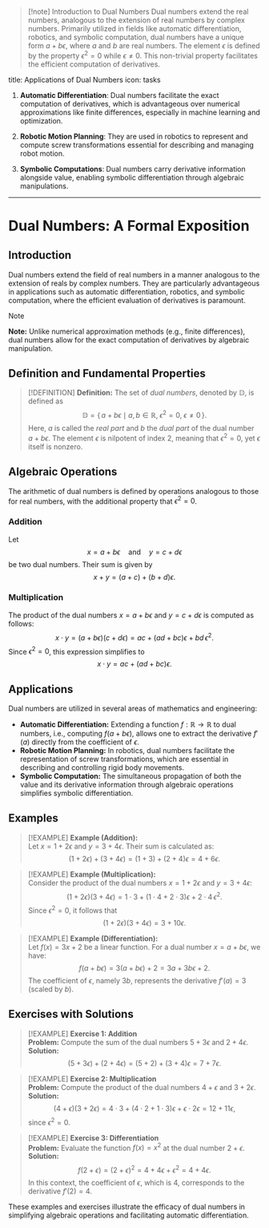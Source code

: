 > [!note] Introduction to Dual Numbers
Dual numbers extend the real numbers, analogous to the extension of real numbers by complex numbers. Primarily utilized in fields like automatic differentiation, robotics, and symbolic computation, dual numbers have a unique form $a + b\epsilon$, where $a$ and $b$ are real numbers. The element $\epsilon$ is defined by the property $\epsilon^2 = 0$ while $\epsilon \neq 0$. This non-trivial property facilitates the efficient computation of derivatives.

title: Applications of Dual Numbers
icon: tasks

1. **Automatic Differentiation**: Dual numbers facilitate the exact computation of derivatives, which is advantageous over numerical approximations like finite differences, especially in machine learning and optimization.
   
2. **Robotic Motion Planning**: They are used in robotics to represent and compute screw transformations essential for describing and managing robot motion.

3. **Symbolic Computations**: Dual numbers carry derivative information alongside value, enabling symbolic differentiation through algebraic manipulations.

----


# Dual Numbers: A Formal Exposition

## Introduction

Dual numbers extend the field of real numbers in a manner analogous to the extension of reals by complex numbers. They are particularly advantageous in applications such as automatic differentiation, robotics, and symbolic computation, where the efficient evaluation of derivatives is paramount.

> [!NOTE]
> **Note:** Unlike numerical approximation methods (e.g., finite differences), dual numbers allow for the exact computation of derivatives by algebraic manipulation.

## Definition and Fundamental Properties

> [!DEFINITION]
> **Definition:** The set of *dual numbers*, denoted by $\mathbb{D}$, is defined as
> $$
> \mathbb{D} = \{\, a + b\epsilon \mid a, b \in \mathbb{R}, \; \epsilon^2 = 0, \; \epsilon \neq 0 \,\}.
> $$
> Here, $a$ is called the *real part* and $b$ the *dual part* of the dual number $a + b\epsilon$. The element $\epsilon$ is nilpotent of index $2$, meaning that $\epsilon^2 = 0$, yet $\epsilon$ itself is nonzero.

## Algebraic Operations

The arithmetic of dual numbers is defined by operations analogous to those for real numbers, with the additional property that $\epsilon^2 = 0$.

### Addition

Let 
$$
x = a + b\epsilon \quad \text{and} \quad y = c + d\epsilon
$$ 
be two dual numbers. Their sum is given by
$$
x + y = (a + c) + (b + d)\epsilon.
$$

### Multiplication

The product of the dual numbers $x = a + b\epsilon$ and $y = c + d\epsilon$ is computed as follows:
$$
x \cdot y = (a + b\epsilon)(c + d\epsilon) = ac + (ad + bc)\epsilon + bd\,\epsilon^2.
$$
Since $\epsilon^2 = 0$, this expression simplifies to
$$
x \cdot y = ac + (ad + bc)\epsilon.
$$

## Applications

Dual numbers are utilized in several areas of mathematics and engineering:

- **Automatic Differentiation:** Extending a function $f : \mathbb{R} \to \mathbb{R}$ to dual numbers, i.e., computing $f(a + b\epsilon)$, allows one to extract the derivative $f'(a)$ directly from the coefficient of $\epsilon$.
- **Robotic Motion Planning:** In robotics, dual numbers facilitate the representation of screw transformations, which are essential in describing and controlling rigid body movements.
- **Symbolic Computation:** The simultaneous propagation of both the value and its derivative information through algebraic operations simplifies symbolic differentiation.

## Examples

> [!EXAMPLE]
> **Example (Addition):**  
> Let $x = 1 + 2\epsilon$ and $y = 3 + 4\epsilon$. Their sum is calculated as:
> $$
> (1 + 2\epsilon) + (3 + 4\epsilon) = (1 + 3) + (2 + 4)\epsilon = 4 + 6\epsilon.
> $$

> [!EXAMPLE]
> **Example (Multiplication):**  
> Consider the product of the dual numbers $x = 1 + 2\epsilon$ and $y = 3 + 4\epsilon$:
> $$
> (1 + 2\epsilon)(3 + 4\epsilon) = 1\cdot3 + (1\cdot4 + 2\cdot3)\epsilon + 2\cdot4\,\epsilon^2.
> $$
> Since $\epsilon^2 = 0$, it follows that
> $$
> (1 + 2\epsilon)(3 + 4\epsilon) = 3 + 10\epsilon.
> $$

> [!EXAMPLE]
> **Example (Differentiation):**  
> Let $f(x) = 3x + 2$ be a linear function. For a dual number $x = a + b\epsilon$, we have:
> $$
> f(a + b\epsilon) = 3(a + b\epsilon) + 2 = 3a + 3b\epsilon + 2.
> $$
> The coefficient of $\epsilon$, namely $3b$, represents the derivative $f'(a) = 3$ (scaled by $b$).

## Exercises with Solutions

> [!EXAMPLE]
> **Exercise 1: Addition**  
> **Problem:** Compute the sum of the dual numbers $5 + 3\epsilon$ and $2 + 4\epsilon$.  
> **Solution:**  
> $$
> (5 + 3\epsilon) + (2 + 4\epsilon) = (5+2) + (3+4)\epsilon = 7 + 7\epsilon.
> $$

> [!EXAMPLE]
> **Exercise 2: Multiplication**  
> **Problem:** Compute the product of the dual numbers $4 + \epsilon$ and $3 + 2\epsilon$.  
> **Solution:**  
> $$
> (4 + \epsilon)(3 + 2\epsilon) = 4\cdot3 + (4\cdot2 + 1\cdot3)\epsilon + \epsilon\cdot2\epsilon = 12 + 11\epsilon,
> $$
> since $\epsilon^2 = 0$.

> [!EXAMPLE]
> **Exercise 3: Differentiation**  
> **Problem:** Evaluate the function $f(x) = x^2$ at the dual number $2 + \epsilon$.  
> **Solution:**  
> $$
> f(2 + \epsilon) = (2 + \epsilon)^2 = 4 + 4\epsilon + \epsilon^2 = 4 + 4\epsilon.
> $$
> In this context, the coefficient of $\epsilon$, which is $4$, corresponds to the derivative $f'(2) = 4$.

These examples and exercises illustrate the efficacy of dual numbers in simplifying algebraic operations and facilitating automatic differentiation.
